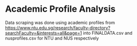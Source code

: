 # Academic Profile Analysis

Data scraping was done using academic profiles from https://www.ntu.edu.sg/research/faculty-directory?searchFaculty=&interests=all&page=1 into FINALDATA.csv and nusprofiles.csv for NTU and NUS respectively
